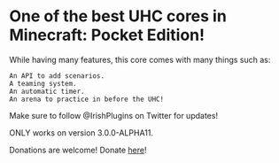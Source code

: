 # One of the best UHC cores in Minecraft: Pocket Edition!

While having many features, this core comes with many things such as:

	An API to add scenarios.
	A teaming system.
	An automatic timer.
	An arena to practice in before the UHC!
	

Make sure to follow @IrishPlugins on Twitter for updates!

ONLY works on version 3.0.0-ALPHA11.

Donations are welcome! Donate [here](https://paypal.me/IrishPacks)!
